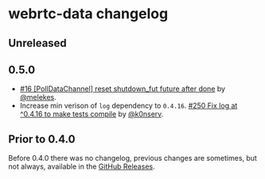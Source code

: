 # webrtc-data changelog

## Unreleased

## 0.5.0

* [#16 [PollDataChannel] reset shutdown_fut future after done](https://github.com/webrtc-rs/data/pull/16) by [@melekes](https://github.com/melekes).
* Increase min verison of `log` dependency to `0.4.16`. [#250 Fix log at ^0.4.16 to make tests compile](https://github.com/webrtc-rs/webrtc/pull/250) by [@k0nserv](https://github.com/k0nserv).

## Prior to 0.4.0

Before 0.4.0 there was no changelog, previous changes are sometimes, but not always, available in the [GitHub Releases](https://github.com/webrtc-rs/data/releases).
